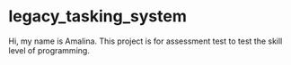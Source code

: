 # legacy_tasking_system

Hi, my name is Amalina. This project is for assessment test to test the skill level of programming.
